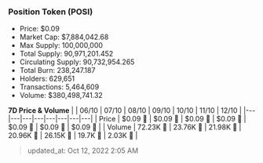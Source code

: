 
  ### Position Token (POSI)
  - Price: $0.09
  - Market Cap: $7,884,042.68
  - Max Supply: 100,000,000
  - Total Supply: 90,971,201.452
  - Circulating Supply: 90,732,954.265
  - Total Burn: 238,247.187
  - Holders: 629,651
  - Transactions: 5,464,609
  - Volume: $380,498,741.32

  **7D Price & Volume**
  | | 06&#x2F;10 | 07&#x2F;10 | 08&#x2F;10 | 09&#x2F;10 | 10&#x2F;10 | 11&#x2F;10 | 12&#x2F;10 |
  |---|---|---|---|---|---|---|---|
  | Price | $0.09 🔻 | $0.09 🔻 | $0.09 🔻 | $0.09 🔻 | $0.09 🔻 | $0.09 🔻 | $0.09 🔻 |
  | Volume | 72.23K 🚀 | 23.76K 🔻 | 21.98K 🔻 | 20.96K 🔻 | 26.15K 🚀 | 19.7K 🔻 | 2.03K 🔻 |

  > updated_at: Oct 12, 2022 2:05 AM
